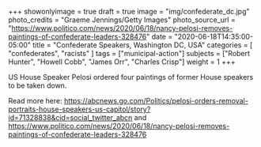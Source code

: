 +++
showonlyimage = true
draft = true
image = "img/confederate_dc.jpg"
photo_credits = "Graeme Jennings/Getty Images"
photo_source_url = "https://www.politico.com/news/2020/06/18/nancy-pelosi-removes-paintings-of-confederate-leaders-328476"
date = "2020-06-18T14:35:00-05:00"
title = "Confederate Speakers, Washington DC, USA"
categories = [ "confederates", "racists" ]
tags = ["municipal-action"]
subjects = ["Robert Hunter", "Howell Cobb", "James Orr", "Charles Crisp"]
weight = 1
+++

US House Speaker Pelosi ordered four paintings of former House speakers to be taken down.

Read more here: https://abcnews.go.com/Politics/pelosi-orders-removal-portraits-house-speakers-us-capitol/story?id=71328838&cid=social_twitter_abcn and https://www.politico.com/news/2020/06/18/nancy-pelosi-removes-paintings-of-confederate-leaders-328476
